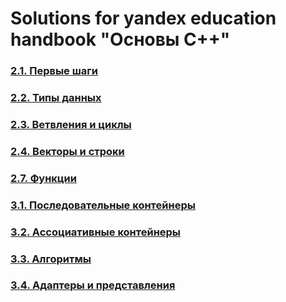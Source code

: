 # Solutions for yandex education handbook "Основы C++"

### [2.1. Первые шаги](2.%20Базовые%20конструкции%20C++/2.1.%20Первые%20шаги/README.md)

### [2.2. Типы данных](2.%20Базовые%20конструкции%20C++/2.2.%20Типы%20данных/README.md)

### [2.3. Ветвления и циклы](2.%20Базовые%20конструкции%20C++/2.3.%20Ветвления%20и%20циклы/README.md)

### [2.4. Векторы и строки](2.%20Базовые%20конструкции%20C++/2.4.%20Векторы%20и%20строки/README.md)

### [2.7. Функции](2.%20Базовые%20конструкции%20C++/2.7.%20Функции/README.md)

### [3.1. Последовательные контейнеры](3.%20Стандартная%20библиотека%20C++/3.1.%20Последовательные%20контейнеры/README.md)

### [3.2. Ассоциативные контейнеры](3.%20Стандартная%20библиотека%20C++/3.2.%20Ассоциативные%20контейнеры/README.md)

### [3.3. Алгоритмы](3.%20Стандартная%20библиотека%20C++/3.3.%20Алгоритмы/README.md)

### [3.4. Адаптеры и представления](3.%20Стандартная%20библиотека%20C++/3.4.%20Адаптеры%20и%20представления/README.md)
